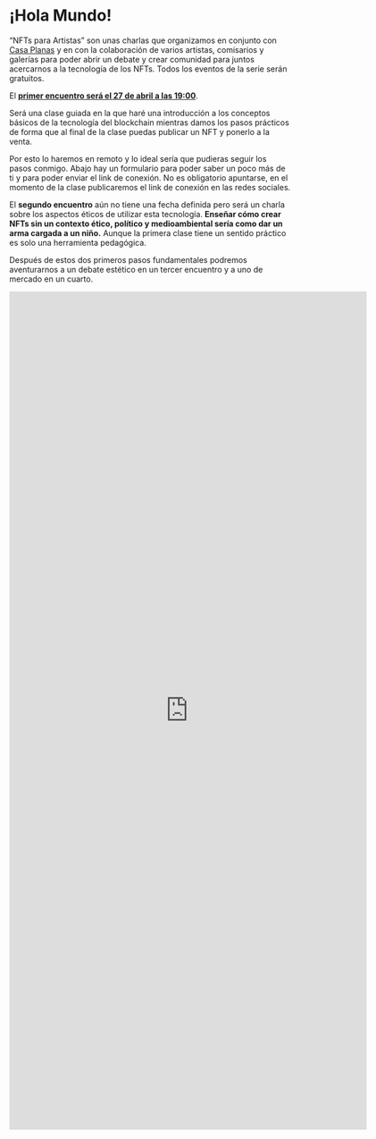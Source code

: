# ¡Hola Mundo!

“NFTs para Artistas” son unas charlas que organizamos en conjunto con [Casa Planas](http://www.casaplanas.org/) y en con la colaboración de varios
artistas, comisarios y galerías para poder abrir un debate y crear comunidad para juntos acercarnos a la tecnología de
los NFTs. Todos los eventos de la serie serán gratuitos.

El [**primer encuentro será el 27 de abril a las 19:00**](01_introduction/blockchain.md).

Será una clase guiada en la que haré una introducción a los conceptos básicos de la tecnología del blockchain mientras
damos los pasos prácticos de forma que al final de la clase puedas publicar un NFT y ponerlo a la venta.

Por esto lo haremos en remoto y lo ideal sería que pudieras seguir los pasos conmigo. Abajo hay un formulario para poder
saber un poco más de ti y para poder enviar el link de conexión. No es obligatorio apuntarse, en el momento de la clase
publicaremos el link de conexión en las redes sociales.

El **segundo encuentro** aún no tiene una fecha definida pero será un charla sobre los aspectos éticos de utilizar esta
tecnología. **Enseñar cómo crear NFTs sin un contexto ético, político y medioambiental sería como dar un arma cargada a un
niño.** Aunque la primera clase tiene un sentido práctico es solo una herramienta pedagógica.

Después de estos dos primeros pasos fundamentales podremos aventurarnos a un debate estético en un tercer encuentro y a
uno de mercado en un cuarto.

<iframe src="https://docs.google.com/forms/d/e/1FAIpQLSd_bxVBjvO8S3cqo5yLr5j-iyFmF9a_DhuUjq062SuoktNiGw/viewform?embedded=true" width="640" height="1500" frameborder="0" marginheight="0" marginwidth="0">
Loading…</iframe>